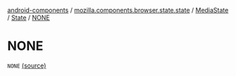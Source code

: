 [android-components](../../../index.md) / [mozilla.components.browser.state.state](../../index.md) / [MediaState](../index.md) / [State](index.md) / [NONE](./-n-o-n-e.md)

# NONE

`NONE` [(source)](https://github.com/mozilla-mobile/android-components/blob/master/components/browser/state/src/main/java/mozilla/components/browser/state/state/MediaState.kt#L26)